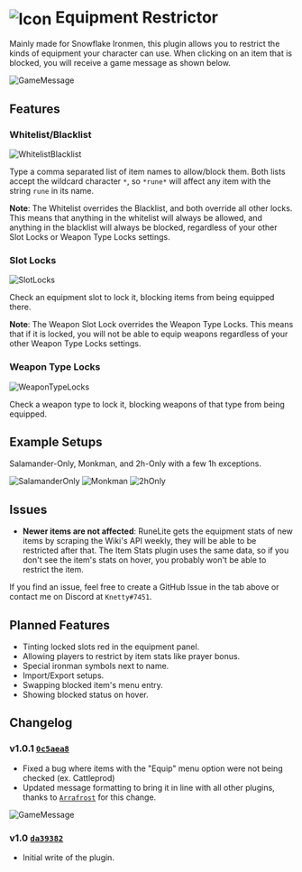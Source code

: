 # <img align="center" src="https://i.imgur.com/uw1mSGR.png" alt="Icon"> Equipment Restrictor 

Mainly made for Snowflake Ironmen, this plugin allows you to restrict the kinds of equipment your character can use. When clicking on an item that is blocked, you will receive a game message as shown below.

![GameMessage](https://i.imgur.com/qZPcyb2.png)

## Features

### Whitelist/Blacklist

![WhitelistBlacklist](https://i.imgur.com/g96bWkm.png)

Type a comma separated list of item names to allow/block them. Both lists accept the wildcard character `*`, so `*rune*` will affect any item with the string `rune` in its name.

**Note**: The Whitelist overrides the Blacklist, and both override all other locks. This means that anything in the whitelist will always be allowed, and anything in the blacklist will always be blocked, regardless of your other Slot Locks or Weapon Type Locks settings.

### Slot Locks

![SlotLocks](https://i.imgur.com/246thp9.png)

Check an equipment slot to lock it, blocking items from being equipped there.

**Note**: The Weapon Slot Lock overrides the Weapon Type Locks. This means that if it is locked, you will not be able to equip weapons regardless of your other Weapon Type Locks settings.

### Weapon Type Locks

![WeaponTypeLocks](https://i.imgur.com/HLx0Ol1.png)

Check a weapon type to lock it, blocking weapons of that type from being equipped.

## Example Setups

Salamander-Only, Monkman, and 2h-Only with a few 1h exceptions.

![SalamanderOnly](https://i.imgur.com/FicMJOv.png) ![Monkman](https://i.imgur.com/nGwgrrY.png) ![2hOnly](https://i.imgur.com/J5om5MR.png)

## Issues

 - **Newer items are not affected**: RuneLite gets the equipment stats of new items by scraping the Wiki's API weekly, they will be able to be restricted after that. The Item Stats plugin uses the same data, so if you don't see the item's stats on hover, you probably won't be able to restrict the item.

If you find an issue, feel free to create a GitHub Issue in the tab above or contact me on Discord at `Knetty#7451`.

## Planned Features

 - Tinting locked slots red in the equipment panel.
 - Allowing players to restrict by item stats like prayer bonus.
 - Special ironman symbols next to name.
 - Import/Export setups.
 - Swapping blocked item's menu entry.
 - Showing blocked status on hover.

## Changelog

### v1.0.1 [`0c5aea8`](https://github.com/KevKode/equipment-restrictor/tree/0c5aea8de7cf3dc92ebedcaf18321bf500276a75)
 - Fixed a bug where items with the "Equip" menu option were not being checked (ex. Cattleprod)
 - Updated message formatting to bring it in line with all other plugins, thanks to [`Arrafrost`](https://github.com/arrafrost) for this change. 
 
 ![GameMessage](https://i.imgur.com/vgKY2hZ.png)

### v1.0 [`da39382`](https://github.com/KevKode/equipment-restrictor/tree/da39382cceba7619c8ff3c04fb222d75b1290388)
 - Initial write of the plugin.

